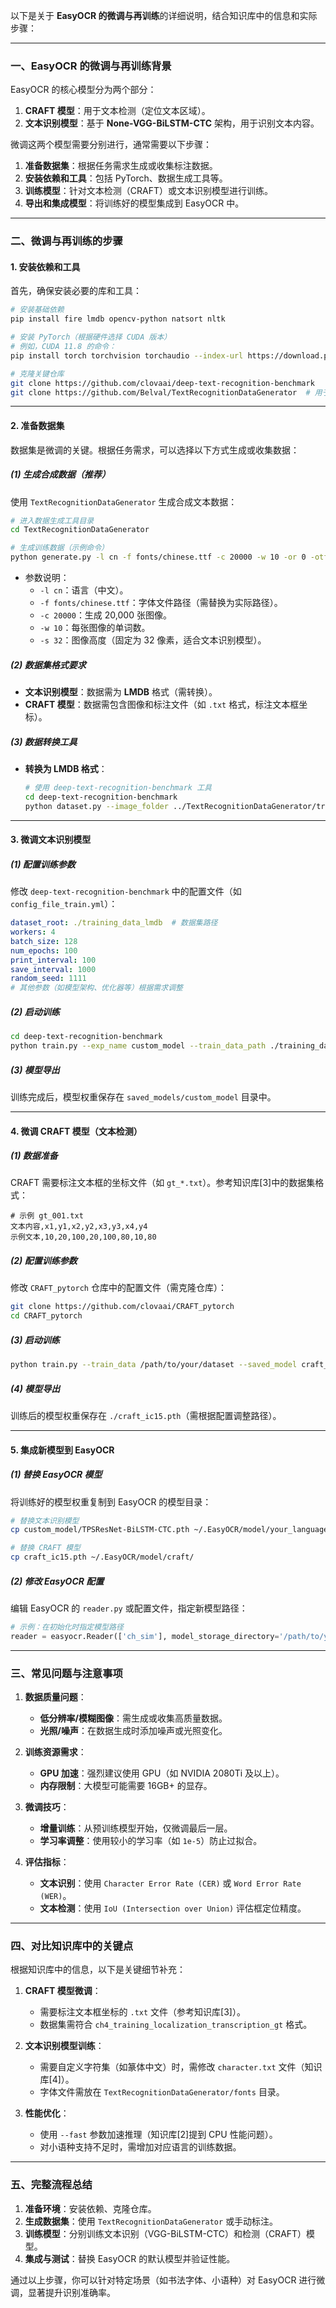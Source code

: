 以下是关于 **EasyOCR 的微调与再训练**的详细说明，结合知识库中的信息和实际步骤：

---

### **一、EasyOCR 的微调与再训练背景**
EasyOCR 的核心模型分为两个部分：
1. **CRAFT 模型**：用于文本检测（定位文本区域）。
2. **文本识别模型**：基于 **None-VGG-BiLSTM-CTC** 架构，用于识别文本内容。

微调这两个模型需要分别进行，通常需要以下步骤：
1. **准备数据集**：根据任务需求生成或收集标注数据。
2. **安装依赖和工具**：包括 PyTorch、数据生成工具等。
3. **训练模型**：针对文本检测（CRAFT）或文本识别模型进行训练。
4. **导出和集成模型**：将训练好的模型集成到 EasyOCR 中。

---

### **二、微调与再训练的步骤**

#### **1. 安装依赖和工具**
首先，确保安装必要的库和工具：
```bash
# 安装基础依赖
pip install fire lmdb opencv-python natsort nltk

# 安装 PyTorch（根据硬件选择 CUDA 版本）
# 例如，CUDA 11.8 的命令：
pip install torch torchvision torchaudio --index-url https://download.pytorch.org/whl/cu118

# 克隆关键仓库
git clone https://github.com/clovaai/deep-text-recognition-benchmark
git clone https://github.com/Belval/TextRecognitionDataGenerator  # 用于生成训练数据
```

---

#### **2. 准备数据集**
数据集是微调的关键。根据任务需求，可以选择以下方式生成或收集数据：

##### **(1) 生成合成数据（推荐）**
使用 `TextRecognitionDataGenerator` 生成合成文本数据：
```bash
# 进入数据生成工具目录
cd TextRecognitionDataGenerator

# 生成训练数据（示例命令）
python generate.py -l cn -f fonts/chinese.ttf -c 20000 -w 10 -or 0 -otf 0 -bg 1 -s 32 -fz 16 -t 1 -ou 0 -od ./training_data
```
- 参数说明：
  - `-l cn`：语言（中文）。
  - `-f fonts/chinese.ttf`：字体文件路径（需替换为实际路径）。
  - `-c 20000`：生成 20,000 张图像。
  - `-w 10`：每张图像的单词数。
  - `-s 32`：图像高度（固定为 32 像素，适合文本识别模型）。

##### **(2) 数据集格式要求**
- **文本识别模型**：数据需为 **LMDB** 格式（需转换）。
- **CRAFT 模型**：数据需包含图像和标注文件（如 `.txt` 格式，标注文本框坐标）。

##### **(3) 数据转换工具**
- **转换为 LMDB 格式**：
  ```bash
  # 使用 deep-text-recognition-benchmark 工具
  cd deep-text-recognition-benchmark
  python dataset.py --image_folder ../TextRecognitionDataGenerator/training_data --gt_file ../TextRecognitionDataGenerator/training_data/ground_truth.txt --output_folder ./training_data_lmdb
  ```

---

#### **3. 微调文本识别模型**
##### **(1) 配置训练参数**
修改 `deep-text-recognition-benchmark` 中的配置文件（如 `config_file_train.yml`）：
```yaml
dataset_root: ./training_data_lmdb  # 数据集路径
workers: 4
batch_size: 128
num_epochs: 100
print_interval: 100
save_interval: 1000
random_seed: 1111
# 其他参数（如模型架构、优化器等）根据需求调整
```

##### **(2) 启动训练**
```bash
cd deep-text-recognition-benchmark
python train.py --exp_name custom_model --train_data_path ./training_data_lmdb --valid_data_path ./validation_data_lmdb --manualSeed 2023
```

##### **(3) 模型导出**
训练完成后，模型权重保存在 `saved_models/custom_model` 目录中。

---

#### **4. 微调 CRAFT 模型（文本检测）**
##### **(1) 数据准备**
CRAFT 需要标注文本框的坐标文件（如 `gt_*.txt`）。参考知识库[3]中的数据集格式：
```text
# 示例 gt_001.txt
文本内容,x1,y1,x2,y2,x3,y3,x4,y4
示例文本,10,20,100,20,100,80,10,80
```

##### **(2) 配置训练参数**
修改 `CRAFT_pytorch` 仓库中的配置文件（需克隆仓库）：
```bash
git clone https://github.com/clovaai/CRAFT_pytorch
cd CRAFT_pytorch
```

##### **(3) 启动训练**
```bash
python train.py --train_data /path/to/your/dataset --saved_model craft_ic15.pth --poly_learning_rate 0.0001 --cuda
```

##### **(4) 模型导出**
训练后的模型权重保存在 `./craft_ic15.pth`（需根据配置调整路径）。

---

#### **5. 集成新模型到 EasyOCR**
##### **(1) 替换 EasyOCR 模型**
将训练好的模型权重复制到 EasyOCR 的模型目录：
```bash
# 替换文本识别模型
cp custom_model/TPSResNet-BiLSTM-CTC.pth ~/.EasyOCR/model/your_language/

# 替换 CRAFT 模型
cp craft_ic15.pth ~/.EasyOCR/model/craft/
```

##### **(2) 修改 EasyOCR 配置**
编辑 EasyOCR 的 `reader.py` 或配置文件，指定新模型路径：
```python
# 示例：在初始化时指定模型路径
reader = easyocr.Reader(['ch_sim'], model_storage_directory='/path/to/your/models')
```

---

### **三、常见问题与注意事项**
1. **数据质量问题**：
   - **低分辨率/模糊图像**：需生成或收集高质量数据。
   - **光照/噪声**：在数据生成时添加噪声或光照变化。

2. **训练资源需求**：
   - **GPU 加速**：强烈建议使用 GPU（如 NVIDIA 2080Ti 及以上）。
   - **内存限制**：大模型可能需要 16GB+ 的显存。

3. **微调技巧**：
   - **增量训练**：从预训练模型开始，仅微调最后一层。
   - **学习率调整**：使用较小的学习率（如 `1e-5`）防止过拟合。

4. **评估指标**：
   - **文本识别**：使用 `Character Error Rate (CER)` 或 `Word Error Rate (WER)`。
   - **文本检测**：使用 `IoU (Intersection over Union)` 评估框定位精度。

---

### **四、对比知识库中的关键点**
根据知识库中的信息，以下是关键细节补充：
1. **CRAFT 模型微调**：
   - 需要标注文本框坐标的 `.txt` 文件（参考知识库[3]）。
   - 数据集需符合 `ch4_training_localization_transcription_gt` 格式。

2. **文本识别模型训练**：
   - 需要自定义字符集（如篆体中文）时，需修改 `character.txt` 文件（知识库[4]）。
   - 字体文件需放在 `TextRecognitionDataGenerator/fonts` 目录。

3. **性能优化**：
   - 使用 `--fast` 参数加速推理（知识库[2]提到 CPU 性能问题）。
   - 对小语种支持不足时，需增加对应语言的训练数据。

---

### **五、完整流程总结**
1. **准备环境**：安装依赖、克隆仓库。
2. **生成数据集**：使用 `TextRecognitionDataGenerator` 或手动标注。
3. **训练模型**：分别训练文本识别（VGG-BiLSTM-CTC）和检测（CRAFT）模型。
4. **集成与测试**：替换 EasyOCR 的默认模型并验证性能。

通过以上步骤，你可以针对特定场景（如书法字体、小语种）对 EasyOCR 进行微调，显著提升识别准确率。